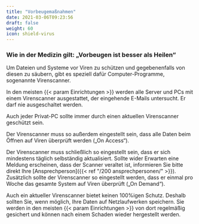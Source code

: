 ```yaml
---
title: "Vorbeugemaßnahmen"
date: 2021-03-06T09:23:56
draft: false
weight: 60
icon: shield-virus
---
```


### Wie in der Medizin gilt: „Vorbeugen ist besser als Heilen“

Um Dateien und Systeme vor Viren zu schützen und gegebenenfalls von diesen zu säubern, gibt es speziell dafür Computer-Programme, sogenannte Virenscanner.

In den meisten {{< param Einrichtungen >}} werden alle Server und PCs mit einem Virenscanner ausgestattet, der eingehende E-Mails untersucht. Er darf nie ausgeschaltet werden.

Auch jeder Privat-PC sollte immer durch einen aktuellen Virenscanner geschützt sein.

Der Virenscanner muss so außerdem eingestellt sein, dass alle Daten beim Öffnen auf Viren überprüft werden („On Access“).

Der Virenscanner muss schließlich so eingestellt sein, dass er sich mindestens täglich selbständig aktualisiert. Sollte wider Erwarten eine Meldung erscheinen, dass der Scanner veraltet ist, informieren Sie bitte direkt Ihre [Ansprechperson]({{< ref "/200 ansprechpersonen/" >}}). Zusätzlich sollte der Virenscanner so eingestellt werden, dass er einmal pro Woche das gesamte System auf Viren überprüft („On Demand“).

Auch ein aktueller Virenscanner bietet keinen 100%igen Schutz. Deshalb sollten Sie, wenn möglich, Ihre Daten auf Netzlaufwerken speichern. Sie werden in den meisten {{< param Einrichtungen >}} von dort regelmäßig gesichert und können nach einem Schaden wieder hergestellt werden.